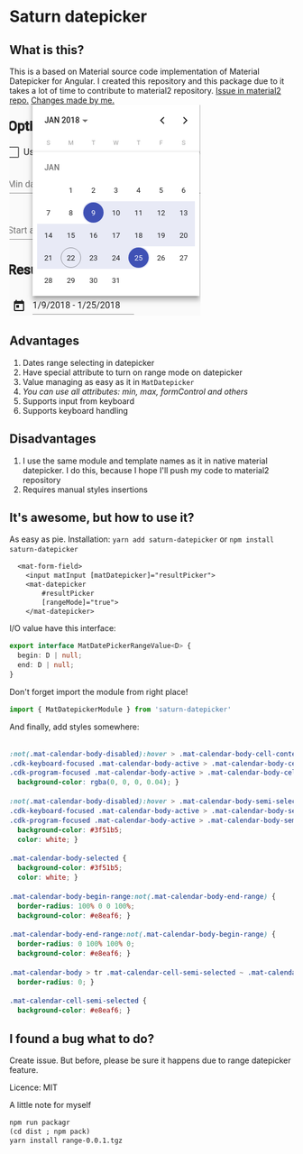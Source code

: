 # Saturn datepicker

## What is this?

This is a based on Material source code implementation of Material Datepicker for Angular. 
I created this repository and this package due to it takes a lot of time to contribute to material2 repository.
[Issue in material2 repo.](https://github.com/angular/material2/issues/4763) 
[Changes made by me.](https://github.com/SaturnTeam/material2/commit/2f1409165ea601e6193c5d4c4784b04a9db67d21)
![Material date range picker](screenshot.png)

## Advantages
1) Dates range selecting in datepicker 
2) Have special attribute to turn on range mode on datepicker
3) Value managing as easy as it in `MatDatepicker`
4) *You can use all attributes: min, max, formControl and others*
5) Supports input from keyboard
6) Supports keyboard handling
 
## Disadvantages 
1) I use the same module and template names as it in native material datepicker. I do this, because I hope I'll push my code to material2 repository
2) Requires manual styles insertions

## It's awesome, but how to use it?
As easy as pie.
Installation: `yarn add saturn-datepicker` or `npm install saturn-datepicker`
```angular2html
  <mat-form-field>
    <input matInput [matDatepicker]="resultPicker">
    <mat-datepicker
        #resultPicker
        [rangeMode]="true">
    </mat-datepicker>
```
I/O value have this interface:
```typescript
export interface MatDatePickerRangeValue<D> {
  begin: D | null;
  end: D | null;
}
```
Don't forget import the module from right place!
```typescript
import { MatDatepickerModule } from 'saturn-datepicker'
```
And finally, add styles somewhere:
```css

:not(.mat-calendar-body-disabled):hover > .mat-calendar-body-cell-content:not(.mat-calendar-body-selected):not(.mat-calendar-body-semi-selected),
.cdk-keyboard-focused .mat-calendar-body-active > .mat-calendar-body-cell-content:not(.mat-calendar-body-selected):not(.mat-calendar-body-semi-selected),
.cdk-program-focused .mat-calendar-body-active > .mat-calendar-body-cell-content:not(.mat-calendar-body-selected):not(.mat-calendar-body-semi-selected) {
  background-color: rgba(0, 0, 0, 0.04); }

:not(.mat-calendar-body-disabled):hover > .mat-calendar-body-semi-selected,
.cdk-keyboard-focused .mat-calendar-body-active > .mat-calendar-body-semi-selected,
.cdk-program-focused .mat-calendar-body-active > .mat-calendar-body-semi-selected {
  background-color: #3f51b5;
  color: white; }

.mat-calendar-body-selected {
  background-color: #3f51b5;
  color: white; }

.mat-calendar-body-begin-range:not(.mat-calendar-body-end-range) {
  border-radius: 100% 0 0 100%;
  background-color: #e8eaf6; }

.mat-calendar-body-end-range:not(.mat-calendar-body-begin-range) {
  border-radius: 0 100% 100% 0;
  background-color: #e8eaf6; }

.mat-calendar-body > tr .mat-calendar-cell-semi-selected ~ .mat-calendar-cell-semi-selected {
  border-radius: 0; }

.mat-calendar-cell-semi-selected {
  background-color: #e8eaf6; }
```


## I found a bug what to do?
Create issue. But before, please be sure it happens due to range datepicker feature.


Licence: MIT

A little note for myself
```shell
npm run packagr
(cd dist ; npm pack)
yarn install range-0.0.1.tgz 
```